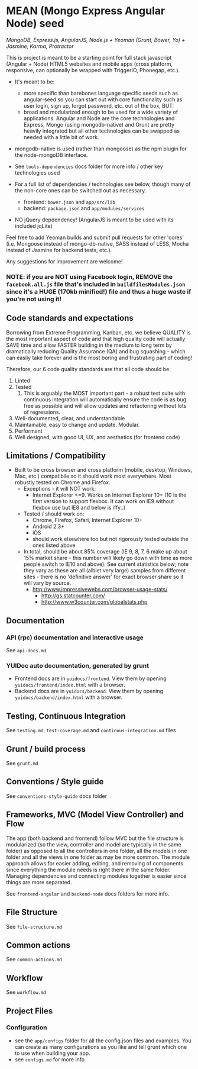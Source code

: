 # MEAN (Mongo Express Angular Node) seed
*MongoDB, Express.js, AngularJS, Node.js + Yeoman (Grunt, Bower, Yo) + Jasmine, Karma, Protractor*

This is project is meant to be a starting point for full stack javascript (Angular + Node) HTML5 websites and mobile apps (cross platform, responsive, can optionally be wrapped with TriggerIO, Phonegap, etc.).
- It's meant to be:
	- more specific than barebones language specific seeds such as angular-seed so you can start out with core functionality such as user login, sign up, forgot password, etc. out of the box, BUT:
	- broad and modularized enough to be used for a wide variety of applications. Angular and Node are the core technologies and Express, Mongo (using mongodb-native) and Grunt are pretty heavily integrated but all other technologies can be swapped as needed with a little bit of work.

- mongodb-native is used (rather than mongoose) as the npm plugin for the node-mongoDB interface.

- See `tools-dependencies` docs folder for more info / other key technologies used
	
- For a full list of dependencies / technologies see below, though many of the non-core ones can be switched out as necessary.
	- frontend: `bower.json` and `app/src/lib`
	- backend: `package.json` and `app/modules/services`

- NO jQuery depdendency! (AngularJS is meant to be used with its included jqLite)
	
Feel free to add Yeoman builds and submit pull requests for other 'cores' (i.e. Mongoose instead of mongo-db-native, SASS instead of LESS, Mocha instead of Jasmine for backend tests, etc.).

Any suggestions for improvement are welcome!

### NOTE: if you are NOT using Facebook login, REMOVE the `facebook.all.js` file that's included in `buildfilesModules.json` since it's a HUGE (170kb minified!) file and thus a huge waste if you're not using it!


## Code standards and expectations

Borrowing from Extreme Programming, Kanban, etc. we believe QUALITY is the most important aspect of code and that high quality code will actually SAVE time and allow FASTER building in the medium to long term by dramatically reducing Quality Assurance (QA) and bug squashing - which can easily take forever and is the most boring and frustrating part of coding!

Therefore, our 6 code quality standards are that all code should be:

1. Linted
2. Tested
	1. This is arguably the MOST important part - a robust test suite with continuous integration will automatically ensure the code is as bug free as possible and will allow updates and refactoring without lots of regressions.
3. Well-documented, clear, and understandable
4. Maintainable, easy to change and update. Modular.
5. Performant
6. Well designed, with good UI, UX, and aesthetics (for frontend code)



## Limitations / Compatibility
- Built to be cross browser and cross platform (mobile, desktop, Windows, Mac, etc.) compatibile so it should work most everywhere. Most robustly tested on Chrome and Firefox.
	- Exceptions - it will NOT work:
		- Internet Explorer <=9. Works on Internet Explorer 10+ (10 is the first version to support flexbox. It can work on IE9 without flexbox use but IE8 and below is iffy..)
	- Tested / should work on:
		- Chrome, Firefox, Safari, Internet Explorer 10+
		- Android 2.3+
		- iOS
		- should work elsewhere too but not rigorously tested outside the ones listed above
	- In total, should be about 85% coverage (IE 9, 8, 7, 6 make up about 15% market share - this number will likely go down with time as more people switch to IE10 and above). See current statistics below; note they vary as these are all (albiet very large) samples from different sites - there is no 'definitive answer' for exact browser share so it will vary by source.
		- http://www.impressivewebs.com/browser-usage-stats/
			- http://gs.statcounter.com/
			- http://www.w3counter.com/globalstats.php


## Documentation

### API (rpc) documentation and interactive usage
See `api-docs.md`


### YUIDoc auto documentation, generated by grunt

- Frontend docs are in `yuidocs/frontend`. View them by opening `yuidocs/frontend/index.html` with a browser.
- Backend docs are in `yuidocs/backend`. View them by opening `yuidocs/backend/index.html` with a browser.


## Testing, Continuous Integration
See `testing.md`, `test-coverage.md` and `continous-integration.md` files


## Grunt / build process
See `grunt.md`


## Conventions / Style guide
See `conventions-style-guide` docs folder



## Frameworks, MVC (Model View Controller) and Flow
The app (both backend and frontend) follow MVC but the file structure is modularized (so the view, controller and model are typically in the same folder) as opposed to all the controllers in one folder, all the models in one folder and all the views in one folder as may be more common. The module approach allows for easier adding, editing, and removing of components since everything the module needs is right there in the same folder. Managing dependencies and connecting modules together is easier since things are more separated.

See `frontend-angular` and `backend-node` docs folders for more info.


	
## File Structure
See `file-structure.md`


## Common actions
See `common-actions.md`


## Workflow
See `workflow.md`


## Project Files

### Configuration

- see the `app/configs` folder for all the config.json files and examples. You can create as many configurations as you like and tell grunt which one to use when building your app.
- see `configs.md` for more info
